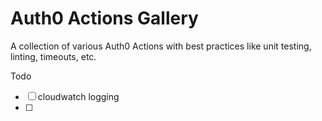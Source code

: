 # Auth0 Actions Gallery

A collection of various Auth0 Actions with best practices like unit testing, linting, timeouts, etc. 

Todo
* [ ] cloudwatch logging
* [ ] 